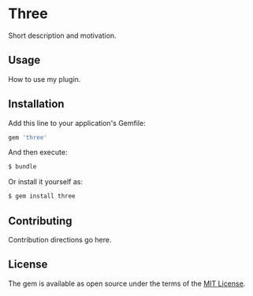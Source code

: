 # Three
Short description and motivation.

## Usage
How to use my plugin.

## Installation
Add this line to your application's Gemfile:

```ruby
gem 'three'
```

And then execute:
```bash
$ bundle
```

Or install it yourself as:
```bash
$ gem install three
```

## Contributing
Contribution directions go here.

## License
The gem is available as open source under the terms of the [MIT License](https://opensource.org/licenses/MIT).
